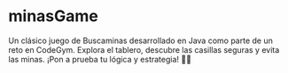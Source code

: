# minasGame
Un clásico juego de Buscaminas desarrollado en Java como parte de un reto en CodeGym. Explora el tablero, descubre las casillas seguras y evita las minas. ¡Pon a prueba tu lógica y estrategia! 🚀💡
